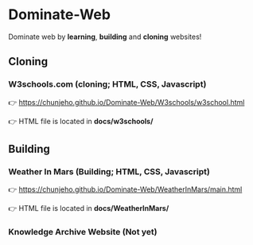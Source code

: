 # Dominate-Web
Dominate web by **learning**, **building** and **cloning** websites!

## Cloning

### W3schools.com (cloning; HTML, CSS, Javascript)
👉 https://chunjeho.github.io/Dominate-Web/W3schools/w3school.html

👉 HTML file is located in **docs/w3schools/**

## Building

### Weather In Mars (Building; HTML, CSS, Javascript)
👉 https://chunjeho.github.io/Dominate-Web/WeatherInMars/main.html

👉 HTML file is located in **docs/WeatherInMars/**

### Knowledge Archive Website (Not yet)
